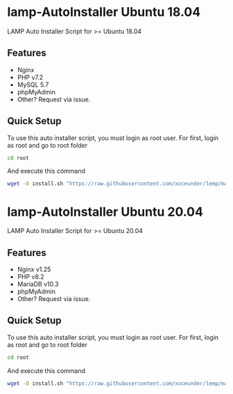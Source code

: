 # lamp-AutoInstaller Ubuntu 18.04
LAMP Auto Installer Script for >= Ubuntu 18.04

## Features
* Nginx
* PHP v7.2
* MySQL 5.7
* phpMyAdmin
* Other? Request via issue.

## Quick Setup
To use this auto installer script, you must login as root user.
For first, login as root and go to root folder
```bash
cd root
```
And execute this command
```bash
wget -O install.sh "https://raw.githubusercontent.com/xoceunder/lemp/master/lemp18.4.sh" && chmod +x install.sh && ./install.sh
```

# lamp-AutoInstaller Ubuntu 20.04
LAMP Auto Installer Script for >= Ubuntu 20.04

## Features
* Nginx v1.25
* PHP v8.2
* MariaDB v10.3
* phpMyAdmin
* Other? Request via issue.

## Quick Setup
To use this auto installer script, you must login as root user.
For first, login as root and go to root folder
```bash
cd root
```
And execute this command
```bash
wget -O install.sh "https://raw.githubusercontent.com/xoceunder/lemp/master/Lemp_Stack_20.04.sh" && chmod +x install.sh && ./install.sh
```
